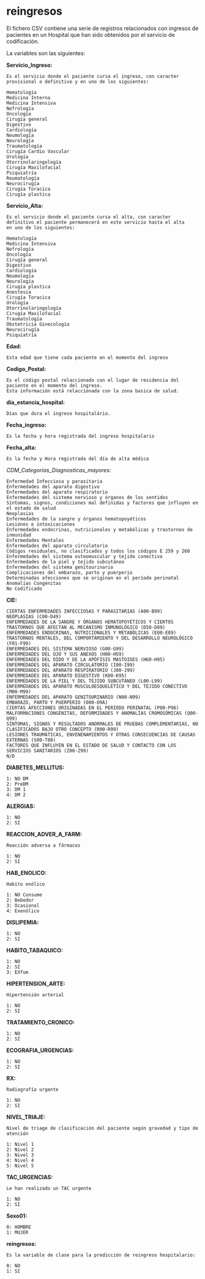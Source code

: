# reingresos

El fichero CSV contiene una serie de registros relacionados con ingresos de pacientes en un Hospital que han sido obtenidos por el servicio de codificación.

La variables son las siguientes:

**Servicio_Ingreso:** 

	Es el servicio donde el paciente cursa el ingreso, con caracter provisional o definitivo y en uno de los siguientes:

	Hematología
	Medicina Interna
	Medicina Intensiva
	Nefrología
	Oncología
	Cirugía general
	Digestivo
	Cardiología
	Neumología
	Neurología
	Traumatología
	Cirugía Cardio Vascular
	Urología
	Otorrinolaringología
	Cirugía Maxilofacial
	Psiquiatría
	Reumatología
	Neurocirugía
	Cirugía Toracica
	Cirugía plastica


**Servicio_Alta:**

	Es el servicio donde el paciente cursa el alta, con caracter definitivo el paciente permanecerá en este servicio hasta el alta
	en uno de los siguientes:

	Hematología
	Medicina Intensiva
	Nefrología
	Oncología
	Cirugía general
	Digestivo
	Cardiología
	Neumología
	Neurología
	Cirugía plastica
	Anestesia 
	Cirugía Toracica
	Urología
	Otorrinolaringología
	Cirugía Maxilofacial
	Traumatología
	Obstetricia Ginecología
	Neurocirugía
	Psiquiatría


**Edad:**

	Esta edad que tiene cada paciente en el momento del ingreso


**Codigo_Postal:**

	Es el código postal relaccionado con el lugar de residencia del paciente en el momento del ingreso. 
	Esta información está relaccionada con la zona basica de salud.


**día_estancia_hospital:**

	Días que dura el ingreso hospitalário.


**Fecha_ingreso:**

	Es la fecha y hora registrada del ingreso hospitalario

**Fecha_alta:**

	Es la fecha y Hora registrada del día de alta médica


**CDM_Categorias_Diagnosticas_mayores*:*

	Enfermedad Infecciosa y parasitaria
	Enfermedades del aparato digestivo
	Enfermedades del aparato respiratorio
	Enfermedades del sistema nervioso y órganos de los sentidos
	Síntomas, signos, condiciones mal definidas y factores que influyen en el estado de salud
	Neoplasias
	Enfermedades de la sangre y órganos hematopoyéticos
	Lesiónes e intoxicaciones
	Enfermedades endocrinas, nutricionales y metabólicas y trastornos de inmunidad
	Enfermedades Mentales
	Enfermedades del aparato circulatorio
	Códigos residuales, no clasificados y todos los códigos E 259 y 260
	Enfermedades del sistema osteomuscular y tejido conectivo
	Enfermedades de la piel y tejido subcutáneo
	Enfermedades del sistema genitourinario
	Complicaciones del embarazo, parto y puerperio
	Determinadas afecciones que se originan en el período perinatal
	Anomalías Congénitas
	No Codificado


**CIE:**

	CIERTAS ENFERMEDADES INFECCIOSAS Y PARASITARIAS (A00-B99)
	NEOPLASIAS (C00-D49)
	ENFERMEDADES DE LA SANGRE Y ÓRGANOS HEMATOPOYÉTICOS Y CIERTOS TRASTORNOS QUE AFECTAN AL MECANISMO INMUNOLÓGICO (D50-D89)
	ENFERMEDADES ENDOCRINAS, NUTRICIONALES Y METABÓLICAS (E00-E89)
	TRASTORNOS MENTALES, DEL COMPORTAMIENTO Y DEL DESARROLLO NEUROLÓGICO (F01-F99)
	ENFERMEDADES DEL SISTEMA NERVIOSO (G00-G99)
	ENFERMEDADES DEL OJO Y SUS ANEXOS (H00-H59)
	ENFERMEDADES DEL OÍDO Y DE LA APÓFISIS MASTOIDES (H60-H95)
	ENFERMEDADES DEL APARATO CIRCULATORIO (I00-I99)
	ENFERMEDADES DEL APARATO RESPIRATORIO (J00-J99)
	ENFERMEDADES DEL APARATO DIGESTIVO (K00-K95)
	ENFERMEDADES DE LA PIEL Y DEL TEJIDO SUBCUTÁNEO (L00-L99)
	ENFERMEDADES DEL APARATO MUSCULOESQUELÉTICO Y DEL TEJIDO CONECTIVO (M00-M99)
	ENFERMEDADES DEL APARATO GENITOURINARIO (N00-N99)
	EMBARAZO, PARTO Y PUERPERIO (O00-O9A)
	CIERTAS AFECCIONES ORIGINADAS EN EL PERÍODO PERINATAL (P00-P96)
	MALFORMACIONES CONGÉNITAS, DEFORMIDADES Y ANOMALÍAS CROMOSÓMICAS (Q00-Q99)
	SÍNTOMAS, SIGNOS Y RESULTADOS ANORMALES DE PRUEBAS COMPLEMENTARIAS, NO CLASIFICADOS BAJO OTRO CONCEPTO (R00-R99)
	LESIONES TRAUMÁTICAS, ENVENENAMIENTOS Y OTRAS CONSECUENCIAS DE CAUSAS EXTERNAS (S00-T88)
	FACTORES QUE INFLUYEN EN EL ESTADO DE SALUD Y CONTACTO CON LOS SERVICIOS SANITARIOS (Z00-Z99)
	N/D


**DIABETES_MELLITUS:**

	1: NO DM
	2: PreDM
	3: DM 1
	4: DM 2


**ALERGIAS:**

	1: NO
	2: SI

**REACCION_ADVER_A_FARM:**

	Reacción adversa a fármacos
	
	1: NO
	2: SI

**HAB_ENOLICO:**

	Habito enólico
	
	1: NO Consume
	2: Bebedor
	3: Ocasional
	4: Exenólico


**DISLIPEMIA:**

	1: NO
	2: SI

**HABITO_TABAQUICO:**

	1: NO
	2: SI	
	3: EXfum

**HIPERTENSION_ARTE:**

	Hipertensión arterial
	
	1: NO
	2: SI

**TRATAMIENTO_CRONICO:**

	1: NO
	2: SI

**ECOGRAFIA_URGENCIAS:**

	1: NO
	2: SI

**RX:**

	Radiografía urgente
	
	1: NO
	2: SI
	
**NIVEL_TRIAJE:**

	Nivel de triage de clasificación del paciente según gravedad y tipo de atención
	
	1: Nivel 1
	2: Nivel 2
	3: Nivel 3
	4: Nivel 4
	5: Nivel 5

**TAC_URGENCIAS:**

	Le han realizado un TAC urgente
	
	1: NO
	2: SI

**Sexo01:**
	
	0: HOMBRE
	1: MUJER

**reingresos:**

	Es la variable de clase para la predicción de reingreso hospitalario:
	
	0: NO
	1: SI
